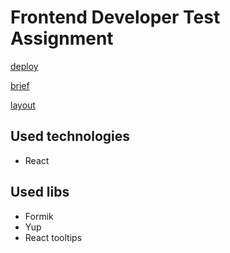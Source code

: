 # Frontend Developer Test Assignment 
[deploy](https://ilya-potapow.github.io/UsersRegistration_testTask/)

[brief](https://github.com/Ilya-Potapow/UsersRegistration_testTask/files/11665813/Frontend.Developer.Test.Assignment.pdf)

[layout](https://www.figma.com/file/ykJhQGVFGbQBEQZzuktwvm/TESTTASK---2022?type=design&node-id=581-0&t=FZD33oipXzYZSHsi-0)

## Used technologies
- React

## Used libs
- Formik
- Yup
- React tooltips


